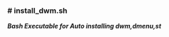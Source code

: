 <html>
  <h3># install_dwm.sh</h3>
  <p><b><i>Bash Executable for Auto installing dwm,dmenu,st </p>
</html>
